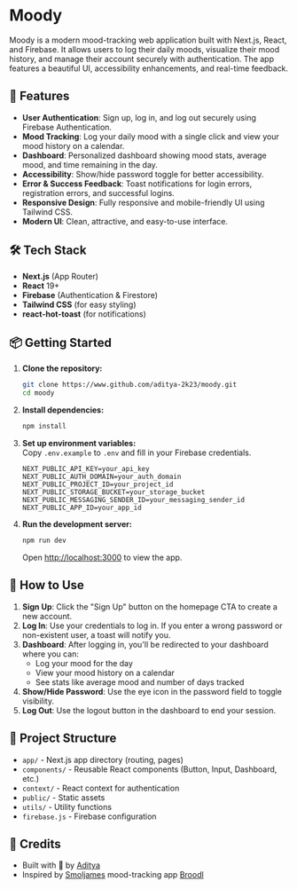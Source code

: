 # Moody

Moody is a modern mood-tracking web application built with Next.js, React, and Firebase. It allows users to log their daily moods, visualize their mood history, and manage their account securely with authentication. The app features a beautiful UI, accessibility enhancements, and real-time feedback.

## 🚀 Features

- **User Authentication**: Sign up, log in, and log out securely using Firebase Authentication.
- **Mood Tracking**: Log your daily mood with a single click and view your mood history on a calendar.
- **Dashboard**: Personalized dashboard showing mood stats, average mood, and time remaining in the day.
- **Accessibility**: Show/hide password toggle for better accessibility.
- **Error & Success Feedback**: Toast notifications for login errors, registration errors, and successful logins.
- **Responsive Design**: Fully responsive and mobile-friendly UI using Tailwind CSS.
- **Modern UI**: Clean, attractive, and easy-to-use interface.

## 🛠️ Tech Stack

- **Next.js** (App Router)
- **React** 19+
- **Firebase** (Authentication & Firestore)
- **Tailwind CSS** (for easy styling)
- **react-hot-toast** (for notifications)

## 📦 Getting Started

1. **Clone the repository:**

   ```sh
   git clone https://www.github.com/aditya-2k23/moody.git
   cd moody
   ```

2. **Install dependencies:**

   ```sh
   npm install
   ```

3. **Set up environment variables:**  
   Copy `.env.example` to `.env` and fill in your Firebase credentials.

     ```env
     NEXT_PUBLIC_API_KEY=your_api_key
     NEXT_PUBLIC_AUTH_DOMAIN=your_auth_domain
     NEXT_PUBLIC_PROJECT_ID=your_project_id
     NEXT_PUBLIC_STORAGE_BUCKET=your_storage_bucket
     NEXT_PUBLIC_MESSAGING_SENDER_ID=your_messaging_sender_id
     NEXT_PUBLIC_APP_ID=your_app_id
     ```

4. **Run the development server:**

   ```sh
   npm run dev
   ```

   Open [http://localhost:3000](http://localhost:3000) to view the app.

## 📝 How to Use

1. **Sign Up**: Click the "Sign Up" button on the homepage CTA to create a new account.
2. **Log In**: Use your credentials to log in. If you enter a wrong password or non-existent user, a toast will notify you.
3. **Dashboard**: After logging in, you'll be redirected to your dashboard where you can:
   - Log your mood for the day
   - View your mood history on a calendar
   - See stats like average mood and number of days tracked
4. **Show/Hide Password**: Use the eye icon in the password field to toggle visibility.
5. **Log Out**: Use the logout button in the dashboard to end your session.

## 📁 Project Structure

- `app/` - Next.js app directory (routing, pages)
- `components/` - Reusable React components (Button, Input, Dashboard, etc.)
- `context/` - React context for authentication
- `public/` - Static assets
- `utils/` - Utility functions
- `firebase.js` - Firebase configuration

## 🙏 Credits

- Built with 💜 by [Aditya](https://github.com/aditya-2k23)
- Inspired by [Smoljames](https://www.youtube.com/@Smoljames) mood-tracking app [Broodl](https://github.com/jamezmca/broodl/)
